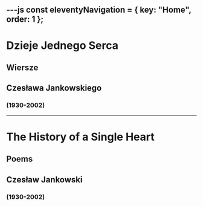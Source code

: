 ---js
const eleventyNavigation = {
	key: "Home",
	order: 1
};
---

# Dzieje Jednego Serca

## Wiersze

## Czesława Jankowskiego 
### (1930-2002)

<hr>

# The History of a Single Heart

## Poems

## Czesław Jankowski 
### (1930-2002)
